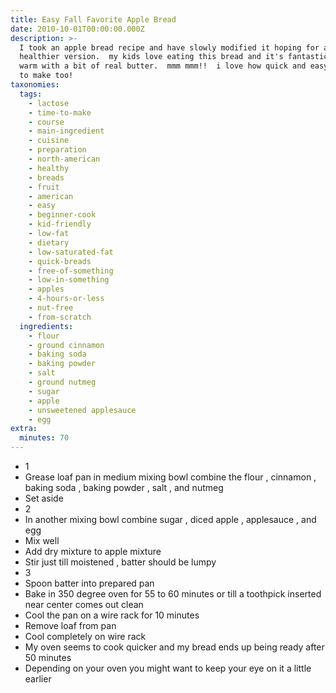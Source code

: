 ```yaml
---
title: Easy Fall Favorite Apple Bread
date: 2010-10-01T00:00:00.000Z
description: >-
  I took an apple bread recipe and have slowly modified it hoping for a slightly
  healthier version.  my kids love eating this bread and it's fantastic slightly
  warm with a bit of real butter.  mmm mmm!!  i love how quick and easy this is
  to make too!
taxonomies:
  tags:
    - lactose
    - time-to-make
    - course
    - main-ingredient
    - cuisine
    - preparation
    - north-american
    - healthy
    - breads
    - fruit
    - american
    - easy
    - beginner-cook
    - kid-friendly
    - low-fat
    - dietary
    - low-saturated-fat
    - quick-breads
    - free-of-something
    - low-in-something
    - apples
    - 4-hours-or-less
    - nut-free
    - from-scratch
  ingredients:
    - flour
    - ground cinnamon
    - baking soda
    - baking powder
    - salt
    - ground nutmeg
    - sugar
    - apple
    - unsweetened applesauce
    - egg
extra:
  minutes: 70
---
```

 - 1
 - Grease loaf pan in medium mixing bowl combine the flour , cinnamon , baking soda , baking powder , salt , and nutmeg
 - Set aside
 - 2
 - In another mixing bowl combine sugar , diced apple , applesauce , and egg
 - Mix well
 - Add dry mixture to apple mixture
 - Stir just till moistened , batter should be lumpy
 - 3
 - Spoon batter into prepared pan
 - Bake in 350 degree oven for 55 to 60 minutes or till a toothpick inserted near center comes out clean
 - Cool the pan on a wire rack for 10 minutes
 - Remove loaf from pan
 - Cool completely on wire rack
 - My oven seems to cook quicker and my bread ends up being ready after 50 minutes
 - Depending on your oven you might want to keep your eye on it a little earlier
